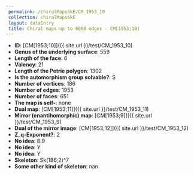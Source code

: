 ```yaml
--- 
 permalink: /chiralMaps6kE/CM_1953_10 
 collection: chiralMaps6kE
 layout: dataEntry
 title: Chiral maps up to 6000 edges - CM[1953;10]
---
```


- **ID**: [CM[1953;10]]({{ site.url }}/test/CM_1953_10)
- **Genus of the underlying surface**: 559
- **Length of the face**: 6
- **Valency**: 21
- **Length of the Petrie polygon**: 1302
- **Is the automorphism group solvable?**: S
- **Number of vertices**: 186
- **Number of edges**: 1953
- **Number of faces**: 651
- **The map is self-**: none
- **Dual map**: [CM[1953;11]]({{ site.url }}/test/CM_1953_11)
- **Mirror (enantihomorphic) map**: [CM[1953;9]]({{ site.url }}/test/CM_1953_9)
- **Dual of the mirror image**: [CM[1953;12]]({{ site.url }}/test/CM_1953_12)
- **Z_q-Exponent?**: 2
- **No idea**:  8:9
- **No idea**: Y
- **No idea**: Y
- **Skeleton**: Sk(186;2)^7
- **Some other kind of skeleton**: nan
